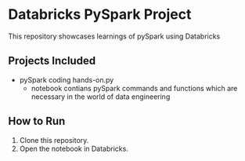 # Databricks PySpark Project

This repository showcases learnings of pySpark using Databricks

## Projects Included
- pySpark coding hands-on.py
  - notebook contians pySpark commands and functions which are necessary in the world of data engineering

## How to Run
1. Clone this repository.
2. Open the notebook in Databricks.
